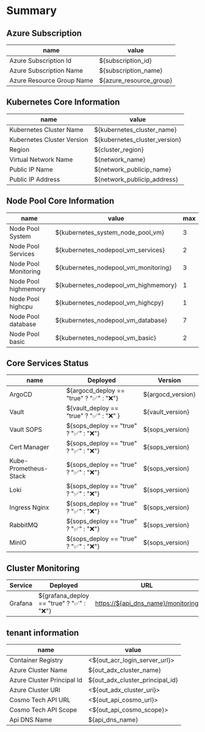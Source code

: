 # Summary

## Azure Subscription

name  | value
------- | --------
Azure Subscription Id        | ${subscription_id}
Azure Subscription Name      | ${subscription_name}
Azure Resource Group Name    | ${azure_resource_group}

## Kubernetes Core Information

name  | value
------- | --------
Kubernetes Cluster Name      | ${kubernetes_cluster_name}
Kubernetes Cluster Version   | ${kubernetes_cluster_version}
Region                       | ${cluster_region}
Virtual Network Name         | ${network_name}
Public IP Name               | ${network_publicip_name}
Public IP Address            | ${network_publicip_address}

## Node Pool Core Information

name  | value | max
------- | -------- | --------
Node Pool System             | ${kubernetes_system_node_pool_vm}            | 3
Node Pool Services           | ${kubernetes_nodepool_vm_services}           | 2
Node Pool Monitoring         | ${kubernetes_nodepool_vm_monitoring}         | 3
Node Pool highmemory         | ${kubernetes_nodepool_vm_highmemory}         | 1
Node Pool highcpu            | ${kubernetes_nodepool_vm_highcpy}            | 1
Node Pool database           | ${kubernetes_nodepool_vm_database}           | 7
Node Pool basic              | ${kubernetes_nodepool_vm_basic}              | 2

## Core Services Status

name  | Deployed | Version
------- | -------- | --------
ArgoCD                | ${argocd_deploy == "true" ? "✅" : "❌"} | ${argocd_version}
Vault                 | ${vault_deploy == "true" ? "✅" : "❌" } | ${vault_version}
Vault SOPS            | ${sops_deploy == "true" ? "✅" : "❌"} | ${sops_version}
Cert Manager          | ${sops_deploy == "true" ? "✅" : "❌"} | ${sops_version}
Kube-Prometheus-Stack | ${sops_deploy == "true" ? "✅" : "❌"} | ${sops_version}
Loki                  | ${sops_deploy == "true" ? "✅" : "❌"} | ${sops_version}
Ingress Nginx         | ${sops_deploy == "true" ? "✅" : "❌"} | ${sops_version}
RabbitMQ              | ${sops_deploy == "true" ? "✅" : "❌"} | ${sops_version}
MinIO                 | ${sops_deploy == "true" ? "✅" : "❌"} | ${sops_version}

## Cluster Monitoring

Service  | Deployed | URL
------- | -------- | --------
Grafana | ${grafana_deploy == "true" ? "✅" : "❌"} | <https://${api_dns_name}/monitoring>

## tenant information

name  | value
------- | --------
Container Registry           | <${out_acr_login_server_url}>
Azure Cluster Name           | ${out_adx_cluster_name}
Azure Cluster Principal Id   | ${out_adx_cluster_principal_id}
Azure Cluster URI            | <${out_adx_cluster_uri}>
Cosmo Tech API URL           | <${out_api_cosmo_url}>
Cosmo Tech API Scope         | <${out_api_cosmo_scope}>
Api DNS Name                 | ${api_dns_name}

